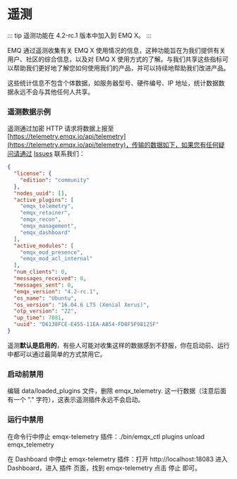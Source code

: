 # 遥测

::: tip
遥测功能在 4.2-rc.1 版本中加入到 EMQ X。
:::

EMQ 通过遥测收集有关 EMQ X 使用情况的信息，这种功能旨在为我们提供有关用户、社区的综合信息，以及对 EMQ X 使用方式的了解。与我们共享这些指标可以帮助我们更好地了解您如何使用我们的产品，并可以持续地帮助我们改进产品。

这些统计信息不包含个体数据，如服务器型号、硬件编号、IP 地址，统计数据数据永远不会与其他任何人共享。

### 遥测数据示例

遥测通过加密 HTTP 请求将数据上报至 [https://telemetry.emqx.io/api/telemetry](https://telemetry.emqx.io/api/telemetry)，传输的数据如下，如果您有任何疑问请通过 [Issues](http://github.com/emqx/emqx/issues) 联系我们：

```json
{
  "license": {
    "edition": "community"
  },
  "nodes_uuid": [],
  "active_plugins": [
    "emqx_telemetry",
    "emqx_retainer",
    "emqx_recon",
    "emqx_management",
    "emqx_dashboard"
  ],
  "active_modules": [
    "emqx_mod_presence",
    "emqx_mod_acl_internal"
  ],
  "num_clients": 0,
  "messages_received": 0,
  "messages_sent": 0,
  "emqx_version": "4.2-rc.1",
  "os_name": "Ubuntu",
  "os_version": "16.04.6 LTS (Xenial Xerus)",
  "otp_version": "22",
  "up_time": 7081,
  "uuid": "D6138FCE-E455-11EA-A854-FD8F5F98125F"
}
```

遥测**默认是启用的**，有些人可能对收集这样的数据感到不舒服，你在启动前、运行中都可以通过最简单的方式禁用它。

### 启动前禁用

编辑 data/loaded_plugins 文件，删除 emqx_telemetry.  这一行数据（注意后面有一个 "." 字符），这表示遥测插件永远不会启动。

### 运行中禁用

在命令行中停止 emqx-telemetry 插件：./bin/emqx_ctl plugins unload emqx_telemetry 

在 Dashboard 中停止 emqx-telemetry 插件：打开 http://localhost:18083 进入 Dashboard，进入 插件 页面，找到 emqx-telemetry 点击 停止 即可。

